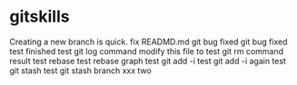 # gitskills
Creating a new branch is quick.
fix READMD.md
git bug fixed 
git bug fixed test finished
test git log command
modify this file to test git rm command result
test rebase
test rebase graph
test git add -i
test git add -i again
test git stash
test git stash branch xxx two
